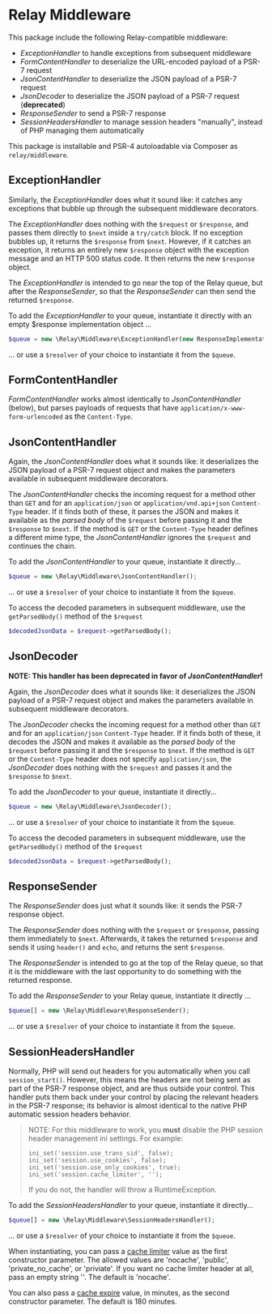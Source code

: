 # Relay Middleware

This package include the following Relay-compatible middleware:

- _ExceptionHandler_ to handle exceptions from subsequent middleware
- _FormContentHandler_ to deserialize the URL-encoded payload of a PSR-7 request
- _JsonContentHandler_ to deserialize the JSON payload of a PSR-7 request
- _JsonDecoder_ to deserialize the JSON payload of a PSR-7 request (**deprecated**)
- _ResponseSender_ to send a PSR-7 response
- _SessionHeadersHandler_ to manage session headers "manually", instead of PHP managing them automatically

This package is installable and PSR-4 autoloadable via Composer as `relay/middleware`.

## ExceptionHandler

Similarly, the _ExceptionHandler_ does what it sound like: it catches any exceptions that bubble up through the subsequent middleware decorators.

The _ExceptionHandler_ does nothing with the `$request` or `$response`, and passes them directly to `$next` inside a `try/catch` block. If no exception bubbles up, it returns the `$response` from `$next`.  However, if it catches an exception, it returns an entirely new `$response` object with the exception message and an HTTP 500 status code. It then returns the new `$response` object.

The _ExceptionHandler_ is intended to go near the top of the Relay queue, but after the _ResponseSender_, so that the _ResponseSender_ can then send the returned `$response`.

To add the _ExceptionHandler_ to your queue, instantiate it directly with an empty $response implementation object ...

```php
$queue = new \Relay\Middleware\ExceptionHandler(new ResponseImplementation());
```

... or use a `$resolver` of your choice to instantiate it from the `$queue`.

## FormContentHandler

_FormContentHandler_ works almost identically to _JsonContentHandler_ (below), but parses payloads of requests that have `application/x-www-form-urlencoded` as the `Content-Type`.


## JsonContentHandler

Again, the _JsonContentHandler_ does what it sounds like: it deserializes the JSON
payload of a PSR-7 request object and makes the parameters available in
subsequent middleware decorators.

The _JsonContentHandler_ checks the incoming request for a method other than `GET`
and for an `application/json` or `application/vnd.api+json` `Content-Type` header.
If it finds both of these, it parses the JSON and makes it available as the
_parsed body_ of the `$request` before passing it and the `$response` to `$next`.
If the method is `GET` or the `Content-Type` header defines a different mime type,
the _JsonContentHandler_ ignores the `$request` and continues the chain.

To add the _JsonContentHandler_ to your queue, instantiate it directly...

```php
$queue = new \Relay\Middleware\JsonContentHandler();
```

... or use a `$resolver` of your choice to instantiate it from the `$queue`.

To access the decoded parameters in subsequent middleware, use the
`getParsedBody()` method of the `$request`

```php
$decodedJsonData = $request->getParsedBody();
```

## JsonDecoder

**NOTE: This handler has been deprecated in favor of _JsonContentHandler_!**

Again, the _JsonDecoder_ does what it sounds like: it deserializes the JSON
payload of a PSR-7 request object and makes the parameters available in
subsequent middleware decorators.

The _JsonDecoder_ checks the incoming request for a method other than `GET` and
for an `application/json` `Content-Type` header. If it finds both of these, it
decodes the JSON and makes it available as the _parsed body_ of the `$request`
before passing it and the `$response` to `$next`. If the method is `GET` or the
`Content-Type` header does not specify `application/json`, the _JsonDecoder_
does nothing with the `$request` and passes it and the `$response` to `$next`.

To add the _JsonDecoder_ to your queue, instantiate it directly...

```php
$queue = new \Relay\Middleware\JsonDecoder();
```

... or use a `$resolver` of your choice to instantiate it from the `$queue`.

To access the decoded parameters in subsequent middleware, use the
`getParsedBody()` method of the `$request`

```php
$decodedJsonData = $request->getParsedBody();
```

## ResponseSender

The _ResponseSender_ does just what it sounds like: it sends the PSR-7 response object.

The _ResponseSender_ does nothing with the `$request` or `$response`, passing them immediately to `$next`. Afterwards, it takes the returned `$response` and sends it using `header()` and `echo`, and returns the sent `$response`.

The _ResponseSender_ is intended to go at the top of the Relay queue, so that it is the middleware with the last opportunity to do something with the returned response.

To add the _ResponseSender_ to your Relay queue, instantiate it directly ...

```php
$queue[] = new \Relay\Middleware\ResponseSender();
```

... or use a `$resolver` of your choice to instantiate it from the `$queue`.

## SessionHeadersHandler

Normally, PHP will send out headers for you automatically when you call `session_start()`. However, this means the headers are not being sent as part of the PSR-7 response object, and are thus outside your control. This handler puts them back under your control by placing the relevant headers in the PSR-7 response; its behavior is almost identical to the native PHP automatic session headers behavior.

> NOTE: For this middleware to work, you **must** disable the PHP session header management ini settings. For example:
>
>     ini_set('session.use_trans_sid', false);
>     ini_set('session.use_cookies', false);
>     ini_set('session.use_only_cookies', true);
>     ini_set('session.cache_limiter', '');
>
> If you do not, the handler will throw a RuntimeException.

To add the _SessionHeadersHandler_ to your queue, instantiate it directly...

```php
$queue[] = new \Relay\Middleware\SessionHeadersHandler();
```

... or use a `$resolver` of your choice to instantiate it from the `$queue`.

When instantiating, you can pass a [cache limiter](http://php.net/session_cache_limiter) value as the first constructor parameter. The allowed values are 'nocache', 'public', 'private_no_cache', or 'priviate'. If you want no cache limiter header at all, pass an empty string ''. The default is 'nocache'.

You can also pass a [cache expire](http://php.net/session_cache_expire) value, in minutes, as the second constructor parameter. The default is 180 minutes.
